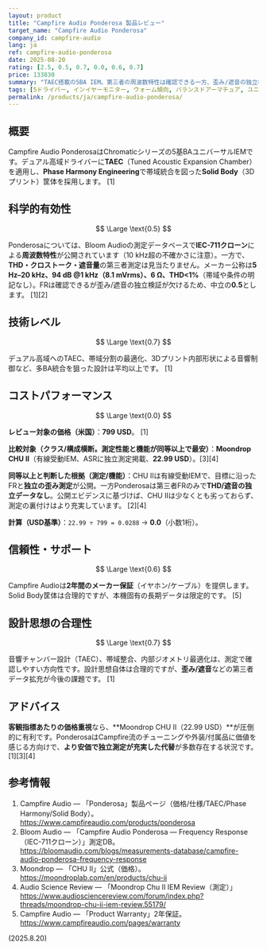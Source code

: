 ```yaml
---
layout: product
title: "Campfire Audio Ponderosa 製品レビュー"
target_name: "Campfire Audio Ponderosa"
company_id: campfire-audio
lang: ja
ref: campfire-audio-ponderosa
date: 2025-08-20
rating: [2.5, 0.5, 0.7, 0.0, 0.6, 0.7]
price: 133830
summary: "TAEC搭載の5BA IEM。第三者の周波数特性は確認できる一方、歪み/遮音の独立検証は未確認。測定性能・機能のみで横断比較すると、最安の同等以上（例：Moondrop CHU II 22.99 USD）に対し本機のコスパは極めて弱いです。"
tags: [5ドライバー, インイヤーモニター, ウォーム傾向, バランスドアーマチュア, ユニバーサルフィット]
permalink: /products/ja/campfire-audio-ponderosa/
---
```

## 概要

Campfire Audio PonderosaはChromaticシリーズの5基BAユニバーサルIEMです。デュアル高域ドライバーに**TAEC**（Tuned Acoustic Expansion Chamber）を適用し、**Phase Harmony Engineering**で帯域統合を図った**Solid Body**（3Dプリント）筐体を採用します。 [1]

## 科学的有効性

$$ \Large \text{0.5} $$

Ponderosaについては、Bloom Audioの測定データベースで**IEC-711クローン**による**周波数特性**が公開されています（10 kHz超の不確かさに注意）。一方で、**THD・クロストーク・遮音量**の第三者測定は見当たりません。メーカー公称は**5 Hz–20 kHz、94 dB @1 kHz（8.1 mVrms）、6 Ω、THD<1%**（帯域や条件の明記なし）。FRは確認できるが歪み/遮音の独立検証が欠けるため、中立の**0.5**とします。 [1][2]

## 技術レベル

$$ \Large \text{0.7} $$

デュアル高域へのTAEC、帯域分割の最適化、3Dプリント内部形状による音響制御など、多BA統合を狙った設計は平均以上です。 [1]

## コストパフォーマンス

$$ \Large \text{0.0} $$

**レビュー対象の価格（米国）**：**799 USD**。 [1]

**比較対象（クラス/構成横断。測定性能と機能が同等以上で最安）**：**Moondrop CHU II**（有線受動IEM、ASRに独立測定掲載、**22.99 USD**）。[3][4]

**同等以上と判断した根拠（測定/機能）**：CHU IIは有線受動IEMで、目標に沿ったFRと**独立の歪み測定**が公開。一方Ponderosaは第三者FRのみで**THD/遮音の独立データなし**。公開エビデンスに基づけば、CHU IIは少なくとも劣っておらず、測定の裏付けはより充実しています。 [2][4]

**計算（USD基準）**：`22.99 ÷ 799 = 0.0288` → **0.0**（小数1桁）。  

## 信頼性・サポート

$$ \Large \text{0.6} $$

Campfire Audioは**2年間のメーカー保証**（イヤホン/ケーブル）を提供します。Solid Body筐体は合理的ですが、本機固有の長期データは限定的です。 [5]

## 設計思想の合理性

$$ \Large \text{0.7} $$

音響チャンバー設計（TAEC）、帯域整合、内部ジオメトリ最適化は、測定で確認しやすい方向性です。設計思想自体は合理的ですが、**歪み/遮音**などの第三者データ拡充が今後の課題です。 [1]

## アドバイス

**客観指標あたりの価格重視**なら、**Moondrop CHU II（22.99 USD）**が圧倒的に有利です。PonderosaはCampfire流のチューニングや外装/付属品に価値を感じる方向けで、**より安価で独立測定が充実した代替**が多数存在する状況です。 [1][3][4]

## 参考情報

1. Campfire Audio — 「Ponderosa」製品ページ（価格/仕様/TAEC/Phase Harmony/Solid Body）。 https://www.campfireaudio.com/products/ponderosa  
2. Bloom Audio — 「Campfire Audio Ponderosa — Frequency Response（IEC-711クローン）」測定DB。 https://bloomaudio.com/blogs/measurements-database/campfire-audio-ponderosa-frequency-response  
3. Moondrop — 「CHU II」公式（価格）。 https://moondroplab.com/en/products/chu-ii  
4. Audio Science Review — 「Moondrop Chu II IEM Review（測定）」 https://www.audiosciencereview.com/forum/index.php?threads/moondrop-chu-ii-iem-review.55179/  
5. Campfire Audio — 「Product Warranty」2年保証。 https://www.campfireaudio.com/pages/warranty

(2025.8.20)

